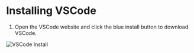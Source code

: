 # Installing VSCode
1. Open the VSCode website and click the blue install button to download VSCode. 

![VSCode Install](image1.png)
